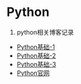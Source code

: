 # Python
1. python相关博客记录
* [Python基础-1](Python/Python基础01.md)
* [Python基础-2](Python/Python基础02.md)
* [Python基础-3](Python/Python基础03.md)
* [Python官网](https://www.python.org/)

